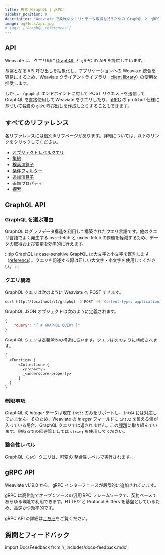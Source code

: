 ```yaml
---
title: 検索（GraphQL | gRPC）
sidebar_position: 0
description: "Weaviate で柔軟なクエリとデータ取得を行うための GraphQL と gRPC API ドキュメント。"
image: og/docs/api.jpg
# tags: ['GraphQL references']
---
```



## API

Weaviate は、クエリ用に [GraphQL](https://graphql.org/) と gRPC の API を提供しています。

基盤となる API 呼び出しを抽象化し、アプリケーションへの Weaviate 統合を容易にするため、Weaviate クライアントライブラリ（[client library](../../client-libraries/index.mdx)）の使用を推奨します。

しかし、`/graphql` エンドポイントに対して POST リクエストを送信して GraphQL を直接使用して Weaviate をクエリしたり、[gRPC](../grpc.md) の protobuf 仕様に基づいて独自の `gRPC` 呼び出しを作成したりすることもできます。


## すべてのリファレンス

各リファレンスには個別のサブページがあります。詳細については、以下のリンクをクリックしてください。

- [オブジェクトレベルクエリ](./get.md)
- [集約](./aggregate.md)
- [検索演算子](./search-operators.md)
- [条件フィルター](./filters.md)
- [追加演算子](./additional-operators.md)
- [追加プロパティ](./additional-properties.md)
- [探索](./explore.md)


## GraphQL API

### GraphQL を選ぶ理由

GraphQL はグラフデータ構造を利用して構築されたクエリ言語です。他のクエリ言語でよく発生する over-fetch と under-fetch の問題を軽減するため、データの取得および変更を効率的に行えます。

:::tip GraphQL is case-sensitive
GraphQL は大文字と小文字を区別します（[reference](https://spec.graphql.org/June2018/#sec-Names)）。クエリを記述する際は正しい大文字・小文字を使用してください。
:::

### クエリ構造

GraphQL クエリは次のように Weaviate へ POST できます。

```bash
curl http://localhost/v1/graphql -X POST -H 'Content-type: application/json' -d '{GraphQL query}'
```

GraphQL JSON オブジェクトは次のように定義されます。

```json
{
    "query": "{ # GRAPHQL QUERY }"
}
```

GraphQL クエリは定義済みの構造に従います。クエリは次のように構成されます。

```graphql
{
  <Function> {
      <Collection> {
        <property>
        _<underscore-property>
      }
  }
}
```

### 制限事項

GraphQL の _integer_ データは現在 `int32` のみをサポートし、`int64` には対応していません。そのため、Weaviate の _integer_ フィールドに `int32` を超える値が入っている場合、GraphQL クエリでは返されません。この[課題](https://github.com/weaviate/weaviate/issues/1563)に取り組んでいます。現時点での回避策としては `string` を使用してください。

### 整合性レベル

GraphQL（`Get`）クエリは、可変の [整合性レベル](../../concepts/replication-architecture/consistency.md#tunable-read-consistency)で実行されます。

## gRPC API

Weaviate v1.19.0 から、gRPC インターフェースが段階的に追加されています。

gRPC は高性能でオープンソースの汎用 RPC フレームワークで、契約ベースであらゆる環境で利用できます。HTTP/2 と Protocol Buffers を基盤としているため、高速かつ効率的です。

gRPC API の詳細は[こちら](../grpc.md)をご覧ください。


## 質問とフィードバック

import DocsFeedback from '/_includes/docs-feedback.mdx';

<DocsFeedback/>

